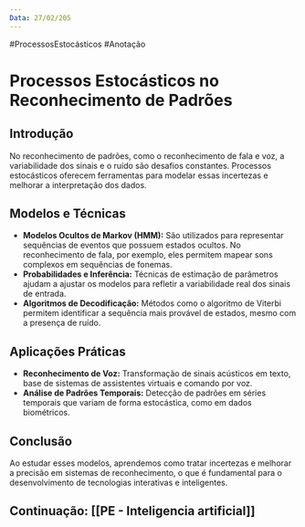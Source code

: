 ```yaml
---
Data: 27/02/205
---
```

#ProcessosEstocásticos  #Anotação 
# Processos Estocásticos no Reconhecimento de Padrões

## Introdução
No reconhecimento de padrões, como o reconhecimento de fala e voz, a variabilidade dos sinais e o ruído são desafios constantes. Processos estocásticos oferecem ferramentas para modelar essas incertezas e melhorar a interpretação dos dados.

## Modelos e Técnicas
- **Modelos Ocultos de Markov (HMM):** São utilizados para representar sequências de eventos que possuem estados ocultos. No reconhecimento de fala, por exemplo, eles permitem mapear sons complexos em sequências de fonemas.
- **Probabilidades e Inferência:** Técnicas de estimação de parâmetros ajudam a ajustar os modelos para refletir a variabilidade real dos sinais de entrada.
- **Algoritmos de Decodificação:** Métodos como o algoritmo de Viterbi permitem identificar a sequência mais provável de estados, mesmo com a presença de ruído.

## Aplicações Práticas
- **Reconhecimento de Voz:** Transformação de sinais acústicos em texto, base de sistemas de assistentes virtuais e comando por voz.
- **Análise de Padrões Temporais:** Detecção de padrões em séries temporais que variam de forma estocástica, como em dados biométricos.

## Conclusão
Ao estudar esses modelos, aprendemos como tratar incertezas e melhorar a precisão em sistemas de reconhecimento, o que é fundamental para o desenvolvimento de tecnologias interativas e inteligentes.

## Continuação: [[PE - Inteligencia artificial]]